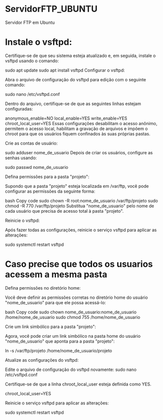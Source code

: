 # ServidorFTP_UBUNTU
Servidor FTP em Ubuntu


<h1>Instale o vsftpd:</h1>

Certifique-se de que seu sistema esteja atualizado e, em seguida, instale o vsftpd usando o comando:

sudo apt update
sudo apt install vsftpd
Configurar o vsftpd:

Abra o arquivo de configuração do vsftpd para edição com o seguinte comando:


sudo nano /etc/vsftpd.conf


Dentro do arquivo, certifique-se de que as seguintes linhas estejam configuradas:

anonymous_enable=NO
local_enable=YES
write_enable=YES
chroot_local_user=YES
Essas configurações desabilitam o acesso anônimo, permitem o acesso local, habilitam a gravação de arquivos e impõem o chroot para que os usuários fiquem confinados às suas próprias pastas.

Crie as contas de usuário:


sudo adduser nome_de_usuario
Depois de criar os usuários, configure as senhas usando:

sudo passwd nome_de_usuario


Defina permissões para a pasta "projeto":

Supondo que a pasta "projeto" esteja localizada em /var/ftp, você pode configurar as permissões da seguinte forma:

bash
Copy code
sudo chown -R root:nome_de_usuario /var/ftp/projeto
sudo chmod -R 770 /var/ftp/projeto
Substitua "nome_de_usuario" pelo nome de cada usuário que precisa de acesso total à pasta "projeto".

Reinicie o vsftpd:

Após fazer todas as configurações, reinicie o serviço vsftpd para aplicar as alterações:

sudo systemctl restart vsftpd

<h1>Caso precise que todos os usuarios acessem a mesma pasta</h1>

Defina permissões no diretório home:

Você deve definir as permissões corretas no diretório home do usuário "nome_de_usuario" para que ele possa acessá-lo:

bash
Copy code
sudo chown nome_de_usuario:nome_de_usuario /home/nome_de_usuario
sudo chmod 755 /home/nome_de_usuario

Crie um link simbólico para a pasta "projeto":

Agora, você pode criar um link simbólico na pasta home do usuário "nome_de_usuario" que aponta para a pasta "projeto":


ln -s /var/ftp/projeto /home/nome_de_usuario/projeto

Atualize as configurações do vsftpd:

Edite o arquivo de configuração do vsftpd novamente:
sudo nano /etc/vsftpd.conf


Certifique-se de que a linha chroot_local_user esteja definida como YES.

chroot_local_user=YES



Reinicie o serviço vsftpd para aplicar as alterações:

sudo systemctl restart vsftpd
